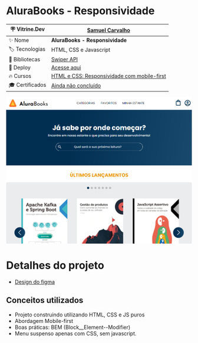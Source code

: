 # AluraBooks - Responsividade

| :placard: Vitrine.Dev       |[Samuel Carvalho](https://cursos.alura.com.br/vitrinedev/samurai-samuka)|
| ------------------------    | --- |
| :sparkles: Nome             | **AluraBooks - Responsividade**
| :label: Tecnologias         | HTML, CSS e Javascript
| :link: Bibliotecas          | [Swiper API](https://swiperjs.com/)
| :rocket: Deploy             | [Acesse aqui](https://alura-books--responsividade.vercel.app)
| :fire: Cursos               | [HTML e CSS: Responsividade com mobile-first](https://cursos.alura.com.br/course/html-css-responsividade-mobile-first)
| :mortar_board: Certificados | [Ainda não concluído]()

![](./assets/Print.png)

# Detalhes do projeto
* [Design do figma](https://www.figma.com/file/sSMbIqKaGBd66Y8roxTk2p/AluraBooks?node-id=122-4916&t=hbypsWoSRUBCSWgS-0)

## Conceitos utilizados
* Projeto construindo utilizando HTML, CSS e JS puros
* Abordagem Mobile-first
* Boas práticas: BEM (Block__Element--Modifier)
* Menu suspenso apenas com CSS, sem javascript.